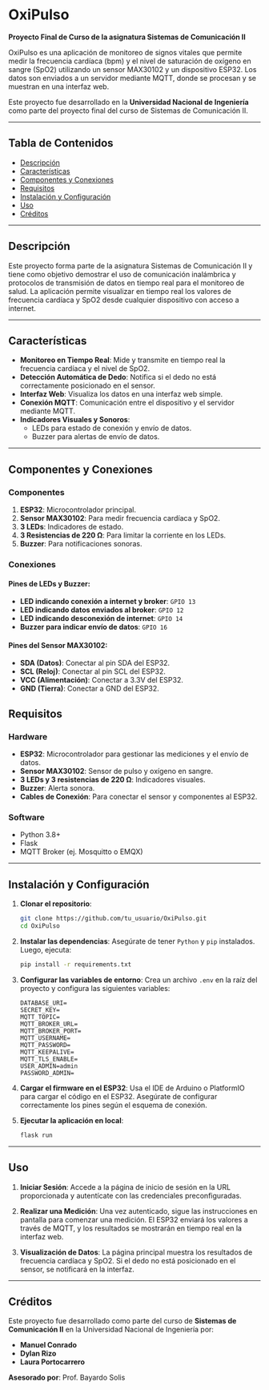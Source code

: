# OxiPulso

**Proyecto Final de Curso de la asignatura Sistemas de Comunicación II**

OxiPulso es una aplicación de monitoreo de signos vitales que permite medir la frecuencia cardíaca (bpm) y el nivel de saturación de oxígeno en sangre (SpO2) utilizando un sensor MAX30102 y un dispositivo ESP32. Los datos son enviados a un servidor mediante MQTT, donde se procesan y se muestran en una interfaz web.

Este proyecto fue desarrollado en la **Universidad Nacional de Ingeniería** como parte del proyecto final del curso de Sistemas de Comunicación II.

---

## Tabla de Contenidos

- [Descripción](#descripción)
- [Características](#características)
- [Componentes y Conexiones](#componentes-y-conexiones)
- [Requisitos](#requisitos)
- [Instalación y Configuración](#instalación-y-configuración)
- [Uso](#uso)
- [Créditos](#créditos)

---

## Descripción

Este proyecto forma parte de la asignatura Sistemas de Comunicación II y tiene como objetivo demostrar el uso de comunicación inalámbrica y protocolos de transmisión de datos en tiempo real para el monitoreo de salud. La aplicación permite visualizar en tiempo real los valores de frecuencia cardíaca y SpO2 desde cualquier dispositivo con acceso a internet.

---

## Características

- **Monitoreo en Tiempo Real**: Mide y transmite en tiempo real la frecuencia cardíaca y el nivel de SpO2.
- **Detección Automática de Dedo**: Notifica si el dedo no está correctamente posicionado en el sensor.
- **Interfaz Web**: Visualiza los datos en una interfaz web simple.
- **Conexión MQTT**: Comunicación entre el dispositivo y el servidor mediante MQTT.
- **Indicadores Visuales y Sonoros**:
  - LEDs para estado de conexión y envío de datos.
  - Buzzer para alertas de envío de datos.

---

## Componentes y Conexiones

### Componentes

1. **ESP32**: Microcontrolador principal.
2. **Sensor MAX30102**: Para medir frecuencia cardíaca y SpO2.
3. **3 LEDs**: Indicadores de estado.
4. **3 Resistencias de 220 Ω**: Para limitar la corriente en los LEDs.
5. **Buzzer**: Para notificaciones sonoras.

### Conexiones

#### Pines de LEDs y Buzzer:
- **LED indicando conexión a internet y broker**: `GPIO 13`
- **LED indicando datos enviados al broker**: `GPIO 12`
- **LED indicando desconexión de internet**: `GPIO 14`
- **Buzzer para indicar envío de datos**: `GPIO 16`

#### Pines del Sensor MAX30102:
- **SDA (Datos)**: Conectar al pin SDA del ESP32.
- **SCL (Reloj)**: Conectar al pin SCL del ESP32.
- **VCC (Alimentación)**: Conectar a 3.3V del ESP32.
- **GND (Tierra)**: Conectar a GND del ESP32.

## Requisitos

### Hardware

- **ESP32**: Microcontrolador para gestionar las mediciones y el envío de datos.
- **Sensor MAX30102**: Sensor de pulso y oxígeno en sangre.
- **3 LEDs y 3 resistencias de 220 Ω**: Indicadores visuales.
- **Buzzer**: Alerta sonora.
- **Cables de Conexión**: Para conectar el sensor y componentes al ESP32.

### Software

- Python 3.8+
- Flask
- MQTT Broker (ej. Mosquitto o EMQX)

---

## Instalación y Configuración

1. **Clonar el repositorio**:
    ```bash
    git clone https://github.com/tu_usuario/OxiPulso.git
    cd OxiPulso
    ```

2. **Instalar las dependencias**:
    Asegúrate de tener `Python` y `pip` instalados. Luego, ejecuta:
    ```bash
    pip install -r requirements.txt
    ```

3. **Configurar las variables de entorno**:
    Crea un archivo `.env` en la raíz del proyecto y configura las siguientes variables:
    ```plaintext
    DATABASE_URI=
    SECRET_KEY=
    MQTT_TOPIC=
    MQTT_BROKER_URL=
    MQTT_BROKER_PORT=
    MQTT_USERNAME=
    MQTT_PASSWORD=
    MQTT_KEEPALIVE=
    MQTT_TLS_ENABLE=
    USER_ADMIN=admin
    PASSWORD_ADMIN=
    ```

4. **Cargar el firmware en el ESP32**:
    Usa el IDE de Arduino o PlatformIO para cargar el código en el ESP32. Asegúrate de configurar correctamente los pines según el esquema de conexión.

5. **Ejecutar la aplicación en local**:
    ```bash
    flask run
    ```

---

## Uso

1. **Iniciar Sesión**:
   Accede a la página de inicio de sesión en la URL proporcionada y autentícate con las credenciales preconfiguradas.

2. **Realizar una Medición**:
   Una vez autenticado, sigue las instrucciones en pantalla para comenzar una medición. El ESP32 enviará los valores a través de MQTT, y los resultados se mostrarán en tiempo real en la interfaz web.

3. **Visualización de Datos**:
   La página principal muestra los resultados de frecuencia cardíaca y SpO2. Si el dedo no está posicionado en el sensor, se notificará en la interfaz.

---

## Créditos

Este proyecto fue desarrollado como parte del curso de **Sistemas de Comunicación II** en la Universidad Nacional de Ingeniería por:

- **Manuel Conrado**
- **Dylan Rizo**
- **Laura Portocarrero**

**Asesorado por**: Prof. Bayardo Solis
